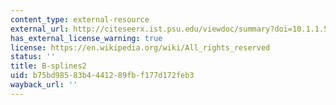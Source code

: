 ```yaml
---
content_type: external-resource
external_url: http://citeseerx.ist.psu.edu/viewdoc/summary?doi=10.1.1.52.1327
has_external_license_warning: true
license: https://en.wikipedia.org/wiki/All_rights_reserved
status: ''
title: B-splines2
uid: b75bd985-83b4-4412-89fb-f177d172feb3
wayback_url: ''
---
```

